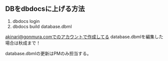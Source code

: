 ## DBをdbdocsに上げる方法

1. dbdocs login
2. dbdocs build database.dbml

akinari@gonmura.comでのアカウントで作成してる
database.dbmlを編集した場合は秋成まで！

database.dbmlの更新はPMのみ担当する。
